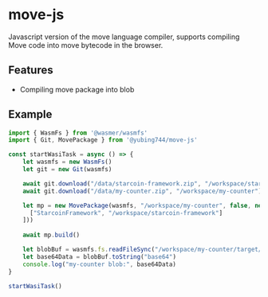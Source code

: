 # move-js

Javascript version of the move language compiler, supports compiling Move code into move bytecode in the browser.

## Features
- Compiling move package into blob

## Example

```ts
import { WasmFs } from '@wasmer/wasmfs'
import { Git, MovePackage } from '@yubing744/move-js'

const startWasiTask = async () => {
    let wasmfs = new WasmFs()
    let git = new Git(wasmfs)

    await git.download("/data/starcoin-framework.zip", "/workspace/starcoin-framework")
    await git.download("/data/my-counter.zip", "/workspace/my-counter")

    let mp = new MovePackage(wasmfs, "/workspace/my-counter", false, new Map([
      ["StarcoinFramework", "/workspace/starcoin-framework"]
    ]))
    
    await mp.build()

    let blobBuf = wasmfs.fs.readFileSync("/workspace/my-counter/target/starcoin/release/package.blob")
    let base64Data = blobBuf.toString("base64")
    console.log("my-counter blob:", base64Data)
}

startWasiTask()
```